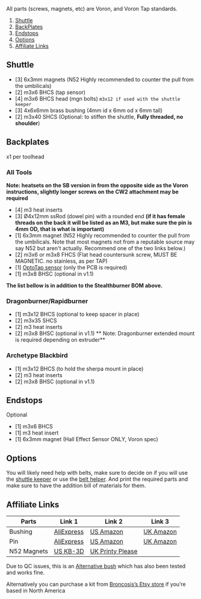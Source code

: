 All parts (screws, magnets, etc) are Voron, and Voron Tap standards.

1. [Shuttle](#shuttle)
2. [BackPlates](#backplates)
3. [Endstops](#endstops)
4. [Options](#options)
5. [Affiliate Links](#affiliate-links)

## Shuttle

- [3] 6x3mm magnets (N52 Highly recommended to counter the pull from the umbilicals)
- [2] m3x6 BHCS (tap sensor)
- [4] m3x6 BHCS head (mgn bolts) `m3x12 if used with the shuttle keeper`
- [3] 4x6x6mm brass bushing (4mm id x 6mm od x 6mm tall)
- [2] m3x40 SHCS (Optional: to stiffen the shuttle, **Fully threaded, no shoulder**)


## Backplates

x1 per toolhead


### All Tools

**Note: heatsets on the SB version in from the opposite side as the Voron instructions, slightly longer screws on the CW2 attachment may be required**

- [4] m3 heat inserts
- [3] Ø4x12mm ssRod (dowel pin) with a rounded end **(if it has female threads on the back it will be listed as an M3, but make sure the pin is 4mm OD, that is what is important)**
- [1] 6x3mm magnet (N52 Highly recommended to counter the pull from the umbilicals. Note that most magnets not from a reputable source may say N52 but aren't actually. Recommend one of the two links below.)
- [2] m3x6 or m3x8 FHCS (Flat head countersunk screw, MUST BE MAGNETIC. no stainless, as per TAP)
- [1] [OptoTap sensor](https://s.click.aliexpress.com/e/_DEGsGTV) (only the PCB is required)
- [1] m3x8 BHSC (optional in v1.1)


**The list bellow is in addition to the Stealthburner BOM above.**


### Dragonburner/Rapidburner

- [1] m3x12 BHCS (optional to keep spacer in place)
- [2] m3x35 SHCS
- [2] m3 heat inserts
- [2] m3x8 BHSC (optional in v1.1)
** Note: Dragonburner extended mount is required depending on extruder**

### Archetype Blackbird

- [1] m3x12 BHCS (to hold the sherpa mount in place)
- [2] m3 heat inserts
- [2] m3x8 BHSC (optional in v1.1)


## Endstops

Optional

- [1] m3x6 BHCS
- [1] m3 heat insert
- [1] 6x3mm magnet (Hall Effect Sensor ONLY, Voron spec)


## Options

You will likely need help with belts, make sure to decide on if you will use the [shuttle keeper](https://github.com/DraftShift/Stealthchanger/tree/main/STLs/Extras) or use the [belt helper](https://github.com/DraftShift/Stealthchanger/tree/main/STLs/Extras/BeltHelper).  And print the required parts and make sure to have the addition bill of materials for them.


## Affiliate Links

| Parts   	  | Link 1     | Link 2    | Link 3    |
|-----------  |------------|-----------|-----------|
| Bushing 	  | [AliExpress](https://s.click.aliexpress.com/e/_Dmsh3LJ) | [US Amazon](https://amzn.to/3RAjKtY) | [UK Amazon](https://amzn.to/48jnoPO) | 
| Pin     	  | [AliExpress](https://s.click.aliexpress.com/e/_DCQkrFP) | [US Amazon](https://amzn.to/3GZBSZn) | [UK Amazon](https://amzn.to/488gP2v) |
| N52 Magnets | [US KB-3D](https://kb-3d.com/store/magnets-bearings/995-disccylinder-magnet-high-temp-n52h-6x3mm-1696789934996.html) | [UK Printy Please](https://www.printyplease.uk/N52H) | |

Due to QC issues, this is an [Alternative bush](https://s.click.aliexpress.com/e/_DFJQgtN) which has also been tested and works fine.

Alternatively you can purchase a kit from [Broncosis’s Etsy store](https://www.etsy.com/ca/listing/1736497017/voron-stealth-changer-essential-hardware) if you’re based in North America
